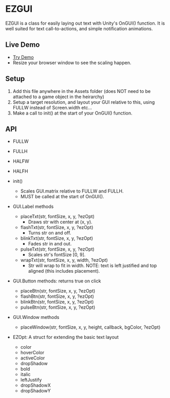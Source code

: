 EZGUI
=====

EZGUI is a class for easily laying out text with Unity's OnGUI() function.  It is well suited for text call-to-actions, and simple notification animations.

Live Demo
---------
* [Try Demo](http://jonmann20.github.io/playground/EZGui/)
* Resize your browser window to see the scaling happen.

Setup
-----
1. Add this file anywhere in the Assets folder (does NOT need to be attached to a game object in the heirarchy)
2. Setup a target resolution, and layout your GUI relative to this, using FULLW instead of Screen.width etc...
3. Make a call to init() at the start of your OnGUI() function.

API
---
* FULLW
* FULLH
* HALFW
* HALFH

* init()
	* Scales GUI.matrix relative to FULLW and FULLH.
	* MUST be called at the start of OnGUI().

* GUI.Label methods
	* placeTxt(str, fontSize, x, y, ?ezOpt)
		* Draws str with center at (x, y).
	* flashTxt(str, fontSize, x, y, ?ezOpt)
		* Turns str on and off.
	* blinkTxt(str, fontSize, x, y, ?ezOpt)
		* Fades str in and out.
	* pulseTxt(str, fontSize, x, y, ?ezOpt)
		* Scales str's fontSize [0, 9].
	* wrapTxt(str, fontSize, x, y, width, ?ezOpt)
		* Str will wrap to fit in width.  NOTE: text is left justified and top aligned (this includes placement).

* GUI.Button methods: returns true on click
	* placeBtn(str, fontSize, x, y, ?ezOpt)
	* flashBtn(str, fontSize, x, y, ?ezOpt)
	* blinkBtn(str, fontSize, x, y, ?ezOpt)
	* pulseBtn(str, fontSize, x, y, ?ezOpt)
	
* GUI.Window methods
	* placeWindow(str, fontSize, x, y, height, callback, bgColor, ?ezOpt)

* EZOpt: A struct for extending the basic text layout
	* color
	* hoverColor
	* activeColor
	* dropShadow
	* bold
	* italic
	* leftJustify
	* dropShadowX
	* dropShadowY